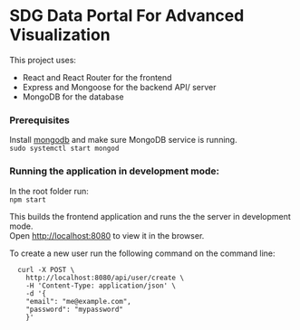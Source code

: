 
# SDG Data Portal For Advanced Visualization 

This project uses: 
- React and React Router for the frontend
- Express and Mongoose for the backend API/ server
- MongoDB for the database

### Prerequisites
Install [mongodb](https://docs.mongodb.com/manual/tutorial/install-mongodb-on-ubuntu/) and make sure MongoDB service is running. <br>
     `sudo systemctl start mongod`
    
### Running the application in development mode:
In the root folder run: <br>
     `npm start`

This builds the frontend application and runs the the server in development mode.<br />
Open [http://localhost:8080](http://localhost:8080) to view it in the browser.

To create a new user run the following command on the command line: <br>

      curl -X POST \
        http://localhost:8080/api/user/create \
        -H 'Content-Type: application/json' \
        -d '{
        "email": "me@example.com",
        "password": "mypassword"
        }' 



